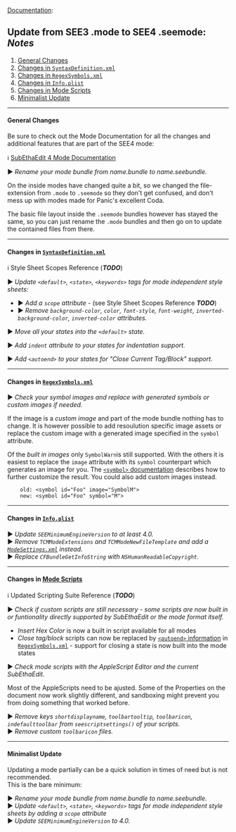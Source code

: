 [Documentation][Docu]:
## Update from SEE3 .mode to SEE4 .seemode: _Notes_

1. [General Changes](#General)
2. [Changes in `SyntaxDefinition.xml`](#SyntaxDefinition)
3. [Changes in `RegexSymbols.xml`](#RegexSymbols)
4. [Changes in `Info.plist`](#InfoPlist)
5. [Changes in Mode Scripts](#ModeScripts)
6. [Minimalist Update](#Minimalist)

---
#### <a name="General"></a>General Changes
Be sure to check out the Mode Documentation for all the changes and additional features that are part of the SEE4 mode:

ℹ️ [SubEthaEdit 4 Mode Documentation][ExampleMode]


▶️ _Rename your mode bundle from name.bundle to name.seebundle._

On the inside modes have changed quite a bit, so we changed the file-extension from `.mode` to `.seemode` so they don't get confused, and don't mess up with modes made for Panic's excellent Coda.

The basic file layout inside the `.seemode` bundles however has stayed the same, so you can just rename the `.mode` bundles and then go on to update the contained files from there.


---
#### <a name="SyntaxDefinition"></a>Changes in [`SyntaxDefinition.xml`][SyntaxDefinition_xml]  
ℹ️ Style Sheet Scopes Reference (_**TODO**_)   

▶️ _Update `<default>`, `<state>`, `<keywords>` tags for  mode independent style sheets:_  

* ▶️ _Add a `scope` attribute_ - (see Style Sheet Scopes Reference _**TODO**_)
* ▶️ _Remove `background-color`, `color`, `font-style`, `font-weight`, `inverted-background-color`, `inverted-color` attributes._  

▶️ _Move all your states into the `<default>` state._  

▶️ _Add `indent` attribute to your states for indentation  support._  

▶️ _Add `<autoend>` to your states for "Close Current Tag/Block" support._


---
#### <a name="RegexSymbols"></a>Changes in [`RegexSymbols.xml`][RegexSymbols_xml]

▶️ _Check your symbol images and replace with generated symbols or custom images if needed._

If the image is a _custom image_ and part of the mode bundle nothing has to change. It is however possible to add resoulution specific image assets or replace the custom image with a generated image specified in the `symbol` attribute. 

Of the _built in images_ only `SymbolWarn`is still supported. With the others it is easiest to replace the `image` attribute with its `symbol` counterpart which generates an image for you. The [`<symbol>` documentation][RegexSymbols_xml_tag_symbol] describes how to further customize the result. You could also add custom images instead. 
			
		old: <symbol id="Foo" image="SymbolM">
		new: <symbol id="Foo" symbol="M">


---
#### <a name="InfoPlist"></a>Changes in [`Info.plist`][Info_plist]

▶️ _Update `SEEMinimumEngineVersion` to at least 4.0._  
▶️ _Remove `TCMModeExtensions` and `TCMModeNewFileTemplate` and add a [`ModeSettings.xml`][ModeSettings_xml] instead._  
▶️ _Replace `CFBundleGetInfoString` with `NSHumanReadableCopyright`._


---
#### <a name="ModeScripts"></a>Changes in [Mode Scripts][ModeScripts_Docu]  
ℹ️ Updated Scripting Suite Reference (_**TODO**_)

▶️ _Check if custom scripts are still necessary - some scripts are now built in or funtionality directly supported by SubEthaEdit or the mode format itself._

* _Insert Hex Color_ is now a built in script available for all modes
* _Close tag/block_ scripts can now be replaced by [`<autoend>` information][RegexSymbols_xml_tag_symbol] in [`RegexSymbols.xml`][RegexSymbols_xml] - support for closing a state is now built into the mode states

▶️ _Check mode scripts with the AppleScript Editor and the current SubEthaEdit._ 

Most of the AppleScripts need to be ajusted. Some of the Properties on the document now work slightly different, and sandboxing might prevent you from doing something that worked before.

▶️ _Remove keys `shortdisplayname`, `toolbartooltip`, `toolbaricon`, `indefaulttoolbar` from `seescriptsettings()` of your scripts._  
▶️ _Remove custom `toolbaricon` files._


---
#### <a name="Minimalist"></a>Minimalist Update

Updating a mode partially can be a quick solution in times of need but is not recommended.  
This is the bare minimum:

▶️ _Rename your mode bundle from name.bundle to name.seebundle._  
▶️ _Update `<default>`, `<state>`, `<keywords>` tags for  mode independent style sheets by adding a `scope` attribute_  
▶️ _Update `SEEMinimumEngineVersion` to 4.0._  


<!-- Referenced Files -->
[Info_plist]: ExampleMode/Documentation/Info_plist.md "Info.plist Documentation"
[ModeScripts_Docu]: ExampleMode/Documentation/ModeScripts.md "ModeScripts Documentation"
[ModeSettings_xml]: ExampleMode/Documentation/ModeSettings_xml.md "ModeSettings Documentation"
[RegexSymbols_xml]: ExampleMode/Documentation/RegexSymbols_xml.md "RegexSymbols Documentation"
[SyntaxDefinition_xml]: ExampleMode/Documentation/SyntaxDefinition_xml.md "SyntaxDefinition Documentation"


<!-- Referenced Files -->
[RegexSymbols_xml_tag_symbol]: ExampleMode/Documentation/RegexSymbols_xml.md#tag_symbol "RegexSymbols - Documentation for <symbol>"

<!-- Referenced Paths -->
[Docu]: . "SubEthaEdit 4 Mode Documentation"
[ExampleMode]: ExampleMode "SubEthaEdit 4 Mode Documentation"
